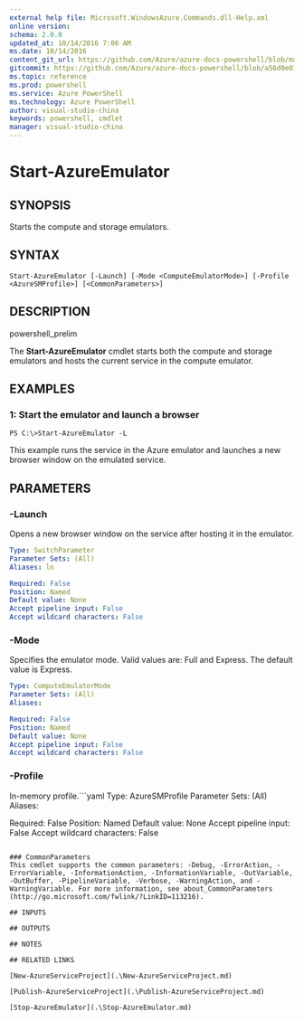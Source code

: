 ```yaml
---
external help file: Microsoft.WindowsAzure.Commands.dll-Help.xml
online version: 
schema: 2.0.0
updated_at: 10/14/2016 7:06 AM
ms.date: 10/14/2016
content_git_url: https://github.com/Azure/azure-docs-powershell/blob/master/azureps-cmdlets-docs/ServiceManagement/Azure.Compute/v1.0/CmdletMDs/Start-AzureEmulator.md
gitcommit: https://github.com/Azure/azure-docs-powershell/blob/a56d0e01e65c2c33aa2af13dd29addc94ead6e88/azureps-cmdlets-docs/ServiceManagement/Azure.Compute/v1.0/CmdletMDs/Start-AzureEmulator.md
ms.topic: reference
ms.prod: powershell
ms.service: Azure PowerShell
ms.technology: Azure PowerShell
author: visual-studio-china
keywords: powershell, cmdlet
manager: visual-studio-china
---
```


# Start-AzureEmulator

## SYNOPSIS
Starts the compute and storage emulators.

## SYNTAX

```
Start-AzureEmulator [-Launch] [-Mode <ComputeEmulatorMode>] [-Profile <AzureSMProfile>] [<CommonParameters>]
```

## DESCRIPTION
powershell_prelim

The **Start-AzureEmulator** cmdlet starts both the compute and storage emulators and hosts the current service in the compute emulator.

## EXAMPLES

### 1: Start the emulator and launch a browser
```
PS C:\>Start-AzureEmulator -L
```

This example runs the service in the Azure emulator and launches a new browser window on the emulated service.

## PARAMETERS

### -Launch
Opens a new browser window on the service after hosting it in the emulator.

```yaml
Type: SwitchParameter
Parameter Sets: (All)
Aliases: ln

Required: False
Position: Named
Default value: None
Accept pipeline input: False
Accept wildcard characters: False
```

### -Mode
Specifies the emulator mode.
Valid values are: Full and Express.
The default value is Express.

```yaml
Type: ComputeEmulatorMode
Parameter Sets: (All)
Aliases: 

Required: False
Position: Named
Default value: None
Accept pipeline input: False
Accept wildcard characters: False
```

### -Profile
In-memory profile.```yaml
Type: AzureSMProfile
Parameter Sets: (All)
Aliases: 

Required: False
Position: Named
Default value: None
Accept pipeline input: False
Accept wildcard characters: False
```

### CommonParameters
This cmdlet supports the common parameters: -Debug, -ErrorAction, -ErrorVariable, -InformationAction, -InformationVariable, -OutVariable, -OutBuffer, -PipelineVariable, -Verbose, -WarningAction, and -WarningVariable. For more information, see about_CommonParameters (http://go.microsoft.com/fwlink/?LinkID=113216).

## INPUTS

## OUTPUTS

## NOTES

## RELATED LINKS

[New-AzureServiceProject](.\New-AzureServiceProject.md)

[Publish-AzureServiceProject](.\Publish-AzureServiceProject.md)

[Stop-AzureEmulator](.\Stop-AzureEmulator.md)

